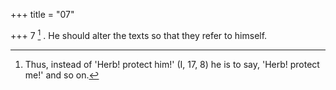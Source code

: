 +++
title = "07"

+++
7 [^2] . He should alter the texts so that they refer to himself.


[^2]:  Thus, instead of 'Herb! protect him!' (I, 17, 8) he is to say, 'Herb! protect me!' and so on.
